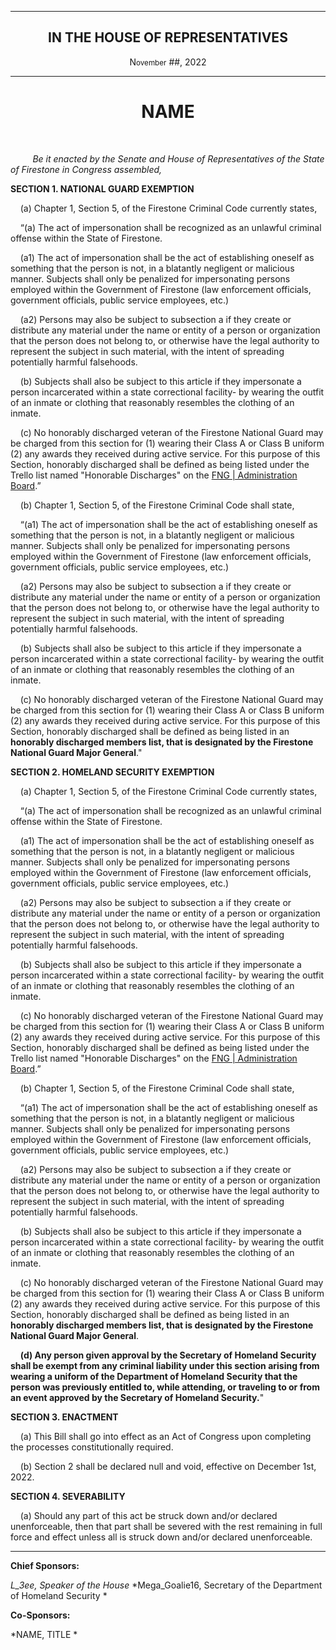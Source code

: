 <div align="center">
 
---
 
<h2>IN THE HOUSE OF REPRESENTATIVES</h2>

<p>N<small>ovember</small> ##, 2022</p>

 
---
 
<h1><b>NAME</b></h1>

 
</div>

<br/>
 
&nbsp;&nbsp;&nbsp;&nbsp;&nbsp;&nbsp;&nbsp;&nbsp; *Be it enacted by the Senate and House of Representatives of the State of Firestone in Congress assembled,*

**SECTION 1.  NATIONAL GUARD EXEMPTION**

&nbsp;&nbsp;&nbsp; (a) Chapter 1, Section 5, of the Firestone Criminal Code currently states, 

&nbsp;&nbsp;&nbsp; “(a) The act of impersonation shall be recognized as an unlawful criminal offense within the State of Firestone.

&nbsp;&nbsp;&nbsp; (a1) The act of impersonation shall be the act of establishing oneself as something that the person is not, in a blatantly negligent or malicious manner. Subjects shall only be penalized for impersonating persons employed within the Government of Firestone (law enforcement officials, government officials, public service employees, etc.)

&nbsp;&nbsp;&nbsp; (a2) Persons may also be subject to subsection a if they create or distribute any material under the name or entity of a person or organization that the person does not belong to, or otherwise have the legal authority to represent the subject in such material, with the intent of spreading potentially harmful falsehoods.

&nbsp;&nbsp;&nbsp; (b) Subjects shall also be subject to this article if they impersonate a person incarcerated within a state correctional facility- by wearing the outfit of an inmate or clothing that reasonably resembles the clothing of an inmate.

&nbsp;&nbsp;&nbsp; (c) No honorably discharged veteran of the Firestone National Guard may be charged from this section for (1) wearing their Class A or Class B uniform (2) any awards they received during active service. For this purpose of this Section, honorably discharged shall be defined as being listed under the Trello list named "Honorable Discharges" on the [FNG | Administration Board](https://trello.com/b/kPJXEakZ/fng-administration-board).”

&nbsp;&nbsp;&nbsp; (b) Chapter 1, Section 5, of the Firestone Criminal Code shall state, 

&nbsp;&nbsp;&nbsp; “(a1) The act of impersonation shall be the act of establishing oneself as something that the person is not, in a blatantly negligent or malicious manner. Subjects shall only be penalized for impersonating persons employed within the Government of Firestone (law enforcement officials, government officials, public service employees, etc.)

&nbsp;&nbsp;&nbsp; (a2) Persons may also be subject to subsection a if they create or distribute any material under the name or entity of a person or organization that the person does not belong to, or otherwise have the legal authority to represent the subject in such material, with the intent of spreading potentially harmful falsehoods.

&nbsp;&nbsp;&nbsp;  (b) Subjects shall also be subject to this article if they impersonate a person incarcerated within a state correctional facility- by wearing the outfit of an inmate or clothing that reasonably resembles the clothing of an inmate.

&nbsp;&nbsp;&nbsp;  (c) No honorably discharged veteran of the Firestone National Guard may be charged from this section for (1) wearing their Class A or Class B uniform (2) any awards they received during active service. For this purpose of this Section, honorably discharged shall be defined as being listed in an **honorably discharged members list, that is designated by the Firestone National Guard Major General**."


**SECTION 2. HOMELAND SECURITY EXEMPTION**

&nbsp;&nbsp;&nbsp; (a) Chapter 1, Section 5, of the Firestone Criminal Code currently states, 

&nbsp;&nbsp;&nbsp; “(a) The act of impersonation shall be recognized as an unlawful criminal offense within the State of Firestone.

&nbsp;&nbsp;&nbsp; (a1) The act of impersonation shall be the act of establishing oneself as something that the person is not, in a blatantly negligent or malicious manner. Subjects shall only be penalized for impersonating persons employed within the Government of Firestone (law enforcement officials, government officials, public service employees, etc.)

&nbsp;&nbsp;&nbsp; (a2) Persons may also be subject to subsection a if they create or distribute any material under the name or entity of a person or organization that the person does not belong to, or otherwise have the legal authority to represent the subject in such material, with the intent of spreading potentially harmful falsehoods.

&nbsp;&nbsp;&nbsp; (b) Subjects shall also be subject to this article if they impersonate a person incarcerated within a state correctional facility- by wearing the outfit of an inmate or clothing that reasonably resembles the clothing of an inmate.

&nbsp;&nbsp;&nbsp; (c) No honorably discharged veteran of the Firestone National Guard may be charged from this section for (1) wearing their Class A or Class B uniform (2) any awards they received during active service. For this purpose of this Section, honorably discharged shall be defined as being listed under the Trello list named "Honorable Discharges" on the [FNG | Administration Board](https://trello.com/b/kPJXEakZ/fng-administration-board).”

&nbsp;&nbsp;&nbsp; (b) Chapter 1, Section 5, of the Firestone Criminal Code shall state, 

&nbsp;&nbsp;&nbsp; “(a1) The act of impersonation shall be the act of establishing oneself as something that the person is not, in a blatantly negligent or malicious manner. Subjects shall only be penalized for impersonating persons employed within the Government of Firestone (law enforcement officials, government officials, public service employees, etc.)

&nbsp;&nbsp;&nbsp; (a2) Persons may also be subject to subsection a if they create or distribute any material under the name or entity of a person or organization that the person does not belong to, or otherwise have the legal authority to represent the subject in such material, with the intent of spreading potentially harmful falsehoods.

&nbsp;&nbsp;&nbsp; (b) Subjects shall also be subject to this article if they impersonate a person incarcerated within a state correctional facility- by wearing the outfit of an inmate or clothing that reasonably resembles the clothing of an inmate.

&nbsp;&nbsp;&nbsp; (c) No honorably discharged veteran of the Firestone National Guard may be charged from this section for (1) wearing their Class A or Class B uniform (2) any awards they received during active service. For this purpose of this Section, honorably discharged shall be defined as being listed in an **honorably discharged members list, that is designated by the Firestone National Guard Major General**.

&nbsp;&nbsp;&nbsp; **(d) Any person given approval by the Secretary of Homeland Security shall be exempt from any criminal liability under this section arising from wearing a uniform of the Department of Homeland Security that the person was previously entitled to, while attending, or traveling to or from an event approved by the Secretary of Homeland Security.**"

**SECTION 3. ENACTMENT**
 
&nbsp;&nbsp;&nbsp; (a) This Bill shall go into effect as an Act of Congress upon completing the processes constitutionally required. 

&nbsp;&nbsp;&nbsp;  (b) Section 2 shall be declared null and void, effective on December 1st, 2022. 

**SECTION 4. SEVERABILITY**
 
&nbsp;&nbsp;&nbsp; (a) Should any part of this act be struck down and/or declared unenforceable, then that part shall be severed with the rest remaining in full force and effect unless all is struck down and/or declared unenforceable.

---

**Chief Sponsors:**

*L_3ee, Speaker of the House*
*Mega_Goalie16, Secretary of the Department of Homeland Security *

**Co-Sponsors:**

*NAME, TITLE *
